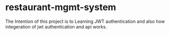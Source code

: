 # restaurant-mgmt-system
The Intention of this project is to Learning JWT authentication and also how integeration of jwt authentication and  api works.
